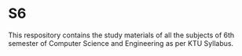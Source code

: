 # S6
This respository contains the study materials of all the subjects of 6th semester of Computer Science and Engineering as per KTU Syllabus.
